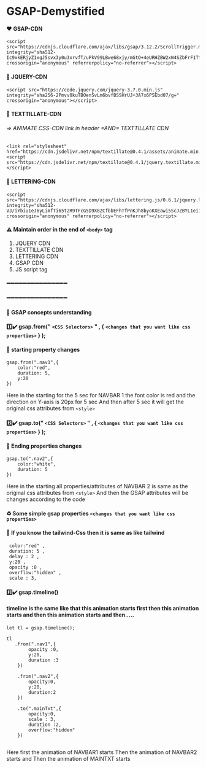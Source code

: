 # GSAP-Demystified

#### ♥ GSAP-CDN

```
<script src="https://cdnjs.cloudflare.com/ajax/libs/gsap/3.12.2/ScrollTrigger.min.js" integrity="sha512-Ic9xkERjyZ1xgJ5svx3y0u3xrvfT/uPkV99LBwe68xjy/mGtO+4eURHZBW2xW4SZbFrF1Tf090XqB+EVgXnVjw==" crossorigin="anonymous" referrerpolicy="no-referrer"></script>
```
#### 💛 JQUERY-CDN

```
<script src="https://code.jquery.com/jquery-3.7.0.min.js" integrity="sha256-2Pmvv0kuTBOenSvLm6bvfBSSHrUJ+3A7x6P5Ebd07/g=" crossorigin="anonymous"></script>
```

#### 💜 TEXTTILLATE-CDN
###### => ANIMATE CSS-CDN link in header =AND=  TEXTTILLATE CDN

```
<link rel="stylesheet" href="https://cdn.jsdelivr.net/npm/textillate@0.4.1/assets/animate.min.css">
<script src="https://cdn.jsdelivr.net/npm/textillate@0.4.1/jquery.textillate.min.js"></script>
```

#### 💙 LETTERING-CDN
```
<script src="https://cdnjs.cloudflare.com/ajax/libs/lettering.js/0.6.1/jquery.lettering.min.js" integrity="sha512-VJ/iYbiu1eJ6yLimfTi65t2R9TFcG5D9X8ZCfbbEFhTfPnKJh8byoKXEawi5ScJZBYL1eiirL1+MczZDx0Tz9Q==" crossorigin="anonymous" referrerpolicy="no-referrer"></script>
```
#### ⚠️ Maintain order in the end of `<body>` tag
1. JQUERY CDN
2. TEXTTILLATE CDN
3. LETTERING CDN
4. GSAP CDN
5. JS script tag

#### ➖➖➖➖➖➖➖➖➖➖➖➖➖➖➖
#### ➖➖➖➖➖➖➖➖➖➖➖➖➖➖➖
#### 📝 GSAP concepts understanding

#### 1️⃣✔️ gsap.from(" `<CSS Selectors>` " , { `<changes that you want like css properties>` } );
#### 📃 starting property changes
```
gsap.from(".nav1",{
    color:"red",
    duration: 5,
    y:20
})
```

Here in the starting for the 5 sec for NAVBAR 1 the font color is red and the direction on Y-axis is 20px for 5 sec
And then after 5 sec it will get the original css attributes from `<style>` 

#### 2️⃣✔️ gsap.to(" `<CSS Selectors>` " , { `<changes that you want like css properties>` } );
#### 📃 Ending properties changes

```
gsap.to(".nav2",{
    color:"white",
    duration: 5
})
```

Here in the starting all properties/attributes of NAVBAR 2 is same as the original css attributes from `<style>` And then the GSAP attributes will be changes according to the code

#### ♻️ Some simple gsap properties `<changes that you want like css properties>`
#### 📃 If you know the tailwind-Css then it is same as like tailwind
```
 color:"red" ,
 duration: 5 ,
 delay : 2 ,
 y:20 ,
 opacity :0 ,
 overflow:"hidden" ,
 scale : 3,

```

#### 3️⃣✔️ gsap.timeline() 
#### timeline is the same like that this animation starts first then this animation starts and then this animation starts and then.....

```
let tl = gsap.timeline();

tl
   .from(".nav1",{
        opacity :0,
        y:20,
        duration :3
    })

    .from(".nav2",{
        opacity:0,
        y:20,
        duration:2
    })

    .to(".mainTxt",{
        opacity:0,
        scale : 3,
        duration :2,
        overflow:"hidden"
    })
  
```

Here first the animation of NAVBAR1 starts Then the animation of NAVBAR2 starts and Then the animation of MAINTXT starts
